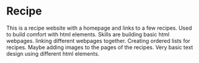 # Recipe
This is a recipe website with a homepage and links to a few recipes.
Used to build comfort with html elements.
Skills are building basic html webpages. 
linking different webpages together. 
Creating ordered lists for recipes. 
Maybe adding images to the pages of the recipes.
Very basic text design using different html elements. 